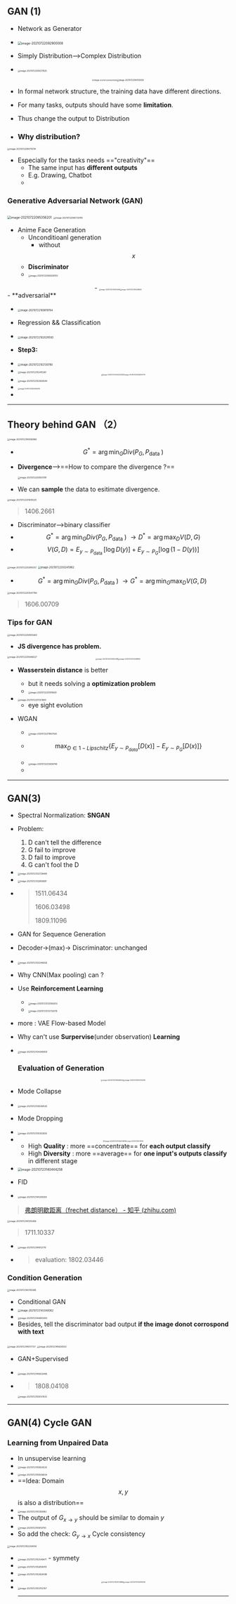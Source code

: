 ## GAN (1)

- Network as Generator

- <img src="note_05.assets/image-20210722092900008.png" alt="image-20210722092900008" style="zoom:50%;" />
- Simply Distribution-->Complex Distribution
-  <img src="note_05.assets/image-20210722093217825.png" alt="image-20210722093217825" style="zoom:33%;" />

<center class="two">
    <img src="note_05.assets/image-20210722093551098.png" alt="image-20210722093551098" style="zoom:28%;" /><img src="note_05.assets/image-20210722094139308.png" alt="image-20210722094139308" style="zoom:30%;" />
</center>

- In formal network structure, the training data have different directions.
- For many tasks, outputs should have some **limitation**.
- Thus change the output to Distribution




- ### Why distribution?

<img src="note_05.assets/image-20210722094716114.png" alt="image-20210722094716114" style="zoom:33%;" />

- Especially for the tasks needs =="creativity"==
  - The same input has **different outputs**
  - E.g. Drawing, Chatbot
  - 

### Generative Adversarial Network (GAN)

<img src="note_05.assets/image-20210722095356201.png" alt="image-20210722095356201" style="zoom:50%;" />

<img src="note_05.assets/image-20210722095733785.png" alt="image-20210722095733785" style="zoom:33%;" />

- Anime Face Generation
  - Unconditioanl generation
    - without $$x$$
  - **Discriminator**
  - <img src="note_05.assets/image-20210722095929793.png" alt="image-20210722095929793" style="zoom:33%;" />
<center class="half">
  - <img src="note_05.assets/image-20210722100143465.png" alt="image-20210722100143465" style="zoom: 24%;" /><img src="note_05.assets/image-20210722100328608.png" alt="image-20210722100328608" style="zoom:24%;" />
</center> 
- **adversarial**

- <img src="note_05.assets/image-20210722100819764.png" alt="image-20210722100819764" style="zoom: 40%;" />

- Regression && Classification

- <img src="note_05.assets/image-20210722102029500.png" alt="image-20210722102029500" style="zoom:40%;" />

- **Step3:**

- <img src="note_05.assets/image-20210722102130780.png" alt="image-20210722102130780" style="zoom:40%;" />

- <img src="note_05.assets/image-20210722102410261.png" alt="image-20210722102410261" style="zoom:33%;" />

  <center class="half">
  <img src="note_05.assets/image-20210722102520225.png" alt="image-20210722102520225" style="zoom: 24%;" /><img src="note_05.assets/image-20210722102630770.png" alt="image-20210722102630770" style="zoom:26%;" />
  </center>
  
  
- <img src="note_05.assets/image-20210722102904549.png" alt="image-20210722102904549" style="zoom:33%;" />

- <img src="note_05.assets/image-20210722102930076.png" alt="image-20210722102930076" style="zoom: 25%;" />

- 

---

## Theory behind GAN （2）

<img src="note_05.assets/image-20210722195936966.png" alt="image-20210722195936966" style="zoom: 33%;" />



- $$
  G^{*}=\arg \min _{G} \textit{Div}\left(P_{G}, P_{\text {data }}\right)
  $$

  

- **Divergence**-->==How to compare the divergence ?==

  <img src="note_05.assets/image-20210722200931781.png" alt="image-20210722200931781" style="zoom:33%;" />

- We can **sample** the data to esitimate divergence.

<img src="note_05.assets/image-20210722201609225.png" alt="image-20210722201609225" style="zoom:33%;" />

> 1406.2661

- Discriminator-->binary classifier
- $$G^{*}=\arg \min _{G} \textit{Div}\left(P_{G}, P_{\text {data }}\right)\ \rightarrow D^{*}=\arg \max _{D} \textit{V}\left(D, G\right) $$
- $$V(G, D)=E_{y \sim P_{\text {data }}}[\log D(y)]+E_{y \sim P_{G}}[\log (1-D(y))]$$

<img src="note_05.assets/image-20210722202816357.png" alt="image-20210722202816357" style="zoom:33%;" />

<img src="note_05.assets/image-20210722203245962.png" alt="image-20210722203245962" style="zoom:40%;" />

- $$G^{*}=\arg \min _{G} \textit{Div}\left(P_{G}, P_{\text {data }}\right)\ \rightarrow G^{*}=\arg \min _{G} \max _{D} V\left(G,D\right)\ $$

<img src="note_05.assets/image-20210722203547784.png" alt="image-20210722203547784" style="zoom:33%;" />

> 1606.00709



### Tips for GAN



<img src="note_05.assets/image-20210722204555460.png" alt="image-20210722204555460" style="zoom:33%;" />

- **JS divergence has problem.**

<img src="note_05.assets/image-20210722205946027.png" alt="image-20210722205946027" style="zoom:33%;" />

<center class="half">
    <img src="note_05.assets/image-20210722210300298.png" alt="image-20210722210300298" style="zoom:25%;" /><img src="note_05.assets/image-20210722210406865.png" alt="image-20210722210406865" style="zoom:25%;" />
</center>

- **Wasserstein distance** is better
  - but it needs solving a **optimization problem**
  - <img src="note_05.assets/image-20210722210915661.png" alt="image-20210722210915661" style="zoom:33%;" />
- <img src="note_05.assets/image-20210722211351900.png" alt="image-20210722211351900" style="zoom:33%;" />
  
  - eye sight evolution
  
- WGAN

  - <img src="note_05.assets/image-20210722211857593.png" alt="image-20210722211857593" style="zoom:33%;" />

    

  - $$
    \max _{D \in 1-Lipschitz}\{E_{y\sim P_{data}}[D(x)] - E_{y\sim P_G}[D(x)]\}
    $$

  - <img src="note_05.assets/image-20210722212658746.png" alt="image-20210722212658746" style="zoom:33%;" />

  - 

---

## GAN(3)

- Spectral Normalization: **SNGAN**

- Problem:
  1. D can't tell the difference
  2. G fail to improve
  3. D fail to improve
  4. G can't fool the D

- <img src="note_05.assets/image-20210723132728489.png" alt="image-20210723132728489" style="zoom:33%;" />

- <img src="note_05.assets/image-20210723132856691.png" alt="image-20210723132856691" style="zoom:33%;" />

- > 1511.06434
  >
  > 1606.03498
  >
  > 1809.11096

- GAN for Sequence Generation

- Decoder->(max)-> Discriminator: unchanged

- <img src="note_05.assets/image-20210723133346926.png" alt="image-20210723133346926" style="zoom:33%;" />

- Why CNN(Max pooling) can ?

- Use **Reinforcement Learning**

  - <img src="note_05.assets/image-20210723133558202.png" alt="image-20210723133558202" style="zoom:33%;" />
  - <img src="note_05.assets/image-20210723133732076.png" alt="image-20210723133732076" style="zoom:33%;" />

- more : VAE Flow-based Model

- Why can't use **Surpervise**(under observation) **Learning**

- <img src="note_05.assets/image-20210723134348059.png" alt="image-20210723134348059" style="zoom:33%;" />

  

  ### Evaluation of Generation

  <center class="half">
  <img src="note_05.assets/image-20210723134555944.png" alt="image-20210723134555944" style="zoom: 25%;" /><img src="note_05.assets/image-20210723134743335.png" alt="image-20210723134743335" style="zoom:25%;" />
  </center>

- Mode Collapse

- <img src="note_05.assets/image-20210723135049530.png" alt="image-20210723135049530" style="zoom:33%;" />

- Mode Dropping

- <img src="note_05.assets/image-20210723135302602.png" alt="image-20210723135302602" style="zoom:33%;" />

- <center class="half">
  <img src="note_05.assets/image-20210723135403876.png" alt="image-20210723135403876" style="zoom: 26%;" /><img src="note_05.assets/image-20210723135709106.png" alt="image-20210723135709106" style="zoom: 20%;" />
  </center>
  
  - High **Quality** : more ==concentrate== for **each output classify**
  - High **Diversity** : more ==average== for **one input's outputs classify** in different stage

- <img src="note_05.assets/image-20210723140444258.png" alt="image-20210723140444258" style="zoom:50%;" />

- FID
- <img src="note_05.assets/image-20210723141208309.png" alt="image-20210723141208309" style="zoom:33%;" />

> [弗朗明歇距离（frechet distance） - 知乎 (zhihu.com)](https://zhuanlan.zhihu.com/p/265457722)

<img src="note_05.assets/image-20210723141255494.png" alt="image-20210723141255494" style="zoom:33%;" />

> 1711.10337

- <img src="note_05.assets/image-20210723141612776.png" alt="image-20210723141612776" style="zoom:33%;" />

- >  evaluation: 1802.03446

   

### Condition Generation

<img src="note_05.assets/image-20210723143159385.png" alt="image-20210723143159385" style="zoom:33%;" />

- Conditional GAN
- <img src="note_05.assets/image-20210723143348362.png" alt="image-20210723143348362" style="zoom: 40%;" />
- <img src="note_05.assets/image-20210723144855000.png" alt="image-20210723144855000" style="zoom:33%;" />
- Besides,  tell the discriminator bad output **if the image donot corrospond with text**

<img src="note_05.assets/image-20210723145117737.png" alt="image-20210723145117737" style="zoom:33%;" />

<img src="note_05.assets/image-20210723145630503.png" alt="image-20210723145630503" style="zoom:33%;" />

- GAN+Supervised

- <img src="note_05.assets/image-20210723145832486.png" alt="image-20210723145832486" style="zoom:33%;" />

- > 1808.04108

  <img src="note_05.assets/image-20210723150037833.png" alt="image-20210723150037833" style="zoom:33%;" />



---

## GAN(4) Cycle GAN

###  Learning from Unpaired Data

- In unsupervise learning
- <img src="note_05.assets/image-20210723150824225.png" alt="image-20210723150824225" style="zoom:33%;" />
- <img src="note_05.assets/image-20210723150936834.png" alt="image-20210723150936834" style="zoom:33%;" />
- ==Idea: Domain $$x, y$$ is also  a distribution==
- <img src="note_05.assets/image-20210723151358982.png" alt="image-20210723151358982" style="zoom:33%;" />
- The output of $G_{x \rightarrow y}$ should be similar to domain $y$ 
- <img src="note_05.assets/image-20210723151813750.png" alt="image-20210723151813750" style="zoom:33%;" />
- So add the check: $G_{y \rightarrow x}$ Cycle consistency

<img src="note_05.assets/image-20210723152204056.png" alt="image-20210723152204056" style="zoom:33%;" />

- <img src="note_05.assets/image-20210723152548471.png" alt="image-20210723152548471" style="zoom:33%;" />
  - symmety
  
- <img src="note_05.assets/image-20210723152658019.png" alt="image-20210723152658019" style="zoom:33%;" />

- <img src="note_05.assets/image-20210723152824598.png" alt="image-20210723152824598" style="zoom:33%;" />

- <center class="half">
     <img src="note_05.assets/image-20210723153005884.png" alt="image-20210723153005884" style="zoom:25%;" /><img src="note_05.assets/image-20210723153315509.png" alt="image-20210723153315509" style="zoom:25%;" />


- <img src="note_05.assets/image-20210723153702767.png" alt="image-20210723153702767" style="zoom:33%;" />

     

     ---

     























